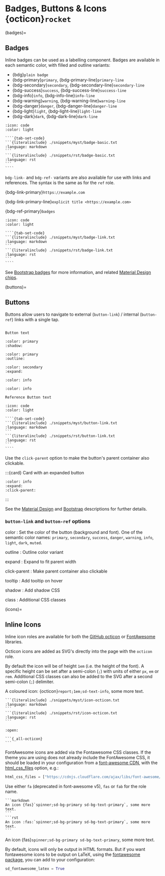 # Badges, Buttons & Icons {octicon}`rocket`

(badges)=

## Badges

Inline badges can be used as a labelling component.
Badges are available in each semantic color, with filled and outline variants:

- {bdg}`plain badge`
- {bdg-primary}`primary`, {bdg-primary-line}`primary-line`
- {bdg-secondary}`secondary`, {bdg-secondary-line}`secondary-line`
- {bdg-success}`success`, {bdg-success-line}`success-line`
- {bdg-info}`info`, {bdg-info-line}`info-line`
- {bdg-warning}`warning`, {bdg-warning-line}`warning-line`
- {bdg-danger}`danger`, {bdg-danger-line}`danger-line`
- {bdg-light}`light`, {bdg-light-line}`light-line`
- {bdg-dark}`dark`, {bdg-dark-line}`dark-line`

`````{dropdown} Syntax
:icon: code
:color: light

````{tab-set-code}
```{literalinclude} ./snippets/myst/badge-basic.txt
:language: markdown
```
```{literalinclude} ./snippets/rst/badge-basic.txt
:language: rst
```
````
`````

`bdg-link-` and `bdg-ref-` variants are also available for use with links and references.
The syntax is the same as for the `ref` role.

{bdg-link-primary}`https://example.com`

{bdg-link-primary-line}`explicit title <https://example.com>`

{bdg-ref-primary}`badges`

`````{dropdown} Syntax
:icon: code
:color: light

````{tab-set-code}
```{literalinclude} ./snippets/myst/badge-link.txt
:language: markdown
```
```{literalinclude} ./snippets/rst/badge-link.txt
:language: rst
```
````
`````

See [Bootstrap badges](https://getbootstrap.com/docs/5.0/components/badge/) for more information, and related [Material Design chips](https://material.io/components/chip).

(buttons)=

## Buttons

Buttons allow users to navigate to external (`button-link`) / internal (`button-ref`) links with a single tap.

```{button-link} https://example.com
```

```{button-link} https://example.com
Button text
```

```{button-link} https://example.com
:color: primary
:shadow:
```

```{button-link} https://example.com
:color: primary
:outline:
```

```{button-link} https://example.com
:color: secondary
:expand:
```

```{button-ref} buttons
:color: info
```

```{button-ref} buttons
:color: info

Reference Button text
```

`````{dropdown} Syntax
:icon: code
:color: light

````{tab-set-code}
```{literalinclude} ./snippets/myst/button-link.txt
:language: markdown
```
```{literalinclude} ./snippets/rst/button-link.txt
:language: rst
```
````
`````

Use the `click-parent` option to make the button's parent container also clickable.

:::{card} Card with an expanded button

```{button-link} https://example.com
:color: info
:expand:
:click-parent:
```

:::

See the [Material Design](https://material.io/components/buttons) and [Bootstrap](https://getbootstrap.com/docs/5.0/components/buttons/) descriptions for further details.

### `button-link` and `button-ref` options

color
: Set the color of the button (background and font).
  One of the semantic color names: `primary`, `secondary`, `success`, `danger`, `warning`, `info`, `light`, `dark`, `muted`.

outline
: Outline color variant

expand
: Expand to fit parent width

click-parent
: Make parent container also clickable

tooltip
: Add tooltip on hover

shadow
: Add shadow CSS

class
: Additional CSS classes

(icons)=

## Inline Icons

Inline icon roles are available for both the [GitHub octicon](https://octicons-git-v2.primer.now.sh/octicons/) or [FontAwesome](https://fontawesome.com/icons?d=gallery&m=free) libraries.

Octicon icons are added as SVG's directly into the page with the `octicon` role.

By default the icon will be of height `1em` (i.e. the height of the font).
A specific height can be set after a semi-colon (`;`) with units of either `px`, `em` or `rem`.
Additional CSS classes can also be added to the SVG after a second semi-colon (`;`) delimiter.

A coloured icon: {octicon}`report;1em;sd-text-info`, some more text.

````{tab-set-code}
```{literalinclude} ./snippets/myst/icon-octicon.txt
:language: markdown
```
```{literalinclude} ./snippets/rst/icon-octicon.txt
:language: rst
```
````

````{dropdown} All Octicons
:open:

```{_all-octicon}
```
````

FontAwesome icons are added via the Fontawesome CSS classes.
If the theme you are using does not already include the FontAwesome CSS, it should be loaded in your configuration from a [font-awesome CDN](https://cdnjs.com/libraries/font-awesome), with the [html_css_files](https://www.sphinx-doc.org/en/master/usage/configuration.html#confval-html_css_files) option, e.g.:

```python
html_css_files = ["https://cdnjs.cloudflare.com/ajax/libs/font-awesome/5.15.3/css/fontawesome.min.css"]
```

Use either `fa` (deprecated in font-awesome v5), `fas` or `fab` for the role name.

````{tab-set-code}
```markdown
An icon {fas}`spinner;sd-bg-primary sd-bg-text-primary`, some more text.
```
```rst
An icon :fas:`spinner;sd-bg-primary sd-bg-text-primary`, some more text.
```
````

An icon {fas}`spinner;sd-bg-primary sd-bg-text-primary`, some more text.

By default, icons will only be output in HTML formats. But if you want fontawesome icons to be output on LaTeX, using the [fontawesome package](https://ctan.org/pkg/fontawesome), you can add to your configuration:

```python
sd_fontawesome_latex = True
```
